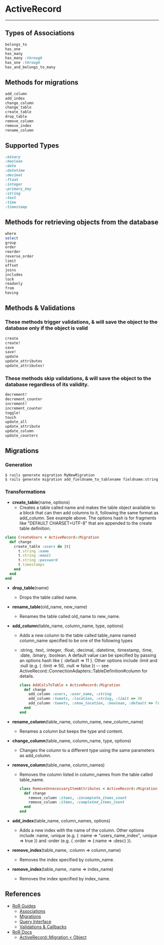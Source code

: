 # ActiveRecord
---

## Types of Associations

``` ruby
belongs_to
has_one
has_many
has_many :through
has_one :through
has_and_belongs_to_many
```

## Methods for migrations

``` ruby
add_column
add_index
change_column
change_table
create_table
drop_table
remove_column
remove_index
rename_column
```

## Supported Types

``` ruby
:binary
:boolean
:date
:datetime
:decimal
:float
:integer
:primary_key
:string
:text
:time
:timestamp
```

## Methods for retrieving objects from the database

``` ruby
where
select
group
order
reorder
reverse_order
limit
offset
joins
includes
lock
readonly
from
having
```

## Methods & Validations

### These methods trigger validations, & will save the object to the database **only if the object is valid**

``` ruby
create
create!
save
save!
update
update_attributes
update_attributes!
```

### These methods skip validations, & will save the object to the database **regardless** of its validity.

``` ruby
decrement!
decrement_counter
increment!
increment_counter
toggle!
touch
update_all
update_attribute
update_column
update_counters
```

## Migrations

### Generation

```
$ rails generate migration MyNewMigration
$ rails generate migration add_fieldname_to_tablename fieldname:string
```

### Transformations

- **create_table**(name, options)
    - Creates a table called name and makes the table object available to a block that can then add columns to it, following the same format as add_column. See example above. The options hash is for fragments like "DEFAULT CHARSET=UTF-8" that are appended to the create table definition.

``` ruby
class CreateUsers < ActiveRecord::Migration
  def change
    create_table :users do |t|
      t.string :name
      t.string :email
      t.string :password
      t.timestamps
    end
  end
end
```

- **drop_table**(name)
    - Drops the table called name.
- **rename_table**(old_name, new_name)
    - Renames the table called old_name to new_name.
- **add_column**(table_name, column_name, type, options)
    - Adds a new column to the table called table_name named column_name specified to be one of the following types
    - :string, :text, :integer, :float, :decimal, :datetime, :timestamp, :time, :date, :binary, :boolean. A default value can be specified by passing an options hash like { :default => 11 }. Other options include :limit and :null (e.g. { :limit => 50, :null => false }) -- see ActiveRecord::ConnectionAdapters::TableDefinition#column for details.

        ``` ruby
        class AddColsToTable < ActiveRecord::Migration
          def change
            add_column :users, :user_name, :string
            add_column :tweets, :location, :string, :limit => 30
            add_column :tweets, :show_location, :boolean, :default => false
          end
        end
        ```

- **rename_column**(table_name, column_name, new_column_name)
    - Renames a column but keeps the type and content.
- **change_column**(table_name, column_name, type, options)
    - Changes the column to a different type using the same parameters as add_column.
- **remove_column**(table_name, column_names)
    - Removes the column listed in column_names from the table called table_name.
        ``` ruby
        class RemoveUnnecessaryItemAttributes < ActiveRecord::Migration
          def change
            remove_column :items, :incomplete_items_count
            remove_column :items, :completed_items_count
          end
        end
        ```
- **add_index**(table_name, column_names, options)
    - Adds a new index with the name of the column. Other options include :name, :unique (e.g. { :name => "users_name_index", :unique => true }) and :order (e.g. { :order => {:name => :desc} }</tt>).
- **remove_index**(table_name, :column => column_name)
    - Removes the index specified by column_name.
- **remove_index**(table_name, :name => index_name)
    - Removes the index specified by index_name.



## References
- [RoR Guides](http://guides.rubyonrails.org/)
    - [Associations](http://guides.rubyonrails.org/association_basics.html)
    - [Migrations](http://guides.rubyonrails.org/migrations.html)
    - [Query Interface](http://guides.rubyonrails.org/active_record_querying.html)
    - [Validations & Callbacks](http://guides.rubyonrails.org/active_record_validations_callbacks.html)
- [RoR Docs](http://api.rubyonrails.org/)
    - [ActiveRecord::Migration < Object](http://api.rubyonrails.org/classes/ActiveRecord/Migration.html)
